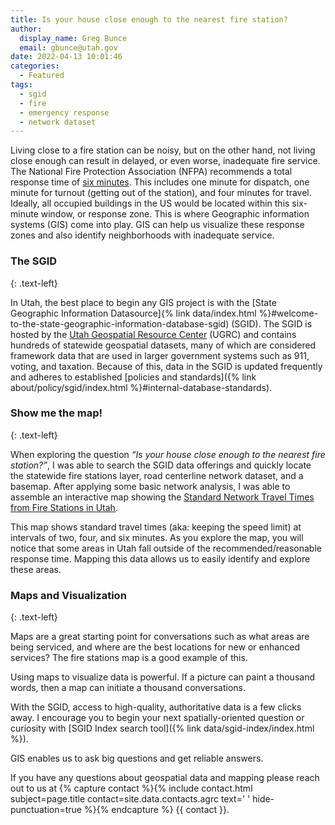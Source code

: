 ```yaml
---
title: Is your house close enough to the nearest fire station?
author:
  display_name: Greg Bunce
  email: gbunce@utah.gov
date: 2022-04-13 10:01:46
categories:
  - Featured
tags:
  - sgid
  - fire
  - emergency response
  - network dataset
---
```


Living close to a fire station can be noisy, but on the other hand, not living close enough can result in delayed, or even worse, inadequate fire service. The National Fire Protection Association (NFPA) recommends a total response time of [six minutes](https://www.purvis.com/current-state-of-turnout-times/). This includes one minute for dispatch, one minute for turnout (getting out of the station), and four minutes for travel. Ideally, all occupied buildings in the US would be located within this six-minute window, or response zone. This is where Geographic information systems (GIS) come into play. GIS can help us visualize these response zones and also identify neighborhoods with inadequate service.

<insert sgid logo here>
  
### The SGID
{: .text-left}
  
In Utah, the best place to begin any GIS project is with the [State Geographic Information Datasource]{% link data/index.html %}#welcome-to-the-state-geographic-information-database-sgid) (SGID). The SGID is hosted by the [Utah Geospatial Resource Center](https://gis.utah.gov/) (UGRC) and contains hundreds of statewide geospatial datasets, many of which are considered framework data that are used in larger government systems such as 911, voting, and taxation. Because of this, data in the SGID is updated frequently and adheres to established [policies and standards]({% link about/policy/sgid/index.html %}#internal-database-standards).
  
### Show me the map!
{: .text-left}
  
When exploring the question _“Is your house close enough to the nearest fire station?”_, I was able to search the SGID data offerings and quickly locate the statewide fire stations layer, road centerline network dataset, and a basemap. After applying some basic network analysis, I was able to assemble an interactive map showing the [Standard Network Travel Times from Fire Stations in Utah](https://arcg.is/0T01i4).
  
This map shows standard travel times (aka: keeping the speed limit) at intervals of two, four, and six minutes. As you explore the map, you will notice that some areas in Utah fall outside of the recommended/reasonable response time. Mapping this data allows us to easily identify and explore these areas.

<insert map screenshot here>

### Maps and Visualization
{: .text-left}
  
Maps are a great starting point for conversations such as what areas are being serviced, and where are the best locations for new or enhanced services? The fire stations map is a good example of this.

Using maps to visualize data is powerful. If a picture can paint a thousand words, then a map can initiate a thousand conversations. 

With the SGID, access to high-quality, authoritative data is a few clicks away. I encourage you to begin your next spatially-oriented question or curiosity with [SGID Index search tool]({% link data/sgid-index/index.html %}).

GIS enables us to ask big questions and get reliable answers.

If you have any questions about geospatial data and mapping please reach out to us at {% capture contact %}{% include contact.html subject=page.title contact=site.data.contacts.agrc text=' ' hide-punctuation=true %}{% endcapture %}
{{ contact }}.
